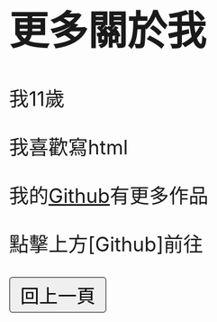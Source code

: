 <!DOCTYPE html>
<html>
<head>
 <meta charset="UTF-8">
 <link rel="icon" href="./圖標.jpg" type="image/jpeg">
 <link rel="stylesheet" href="style.css">
 <style>
  /* 在这里添加你的内置 CSS 样式 */
  body {
   zoom: 250%;
   /* 2.5 倍放大 */
  }

  button {
   background-color: #D6D6D6;
   color: black;
   padding: 10px 20px;
   border: none;
   cursor: pointer;
   border-radius: 100px;
  }

  button:hover {
   background-color: #A2A2A2;
  }
 </style>
</head>
<title>更多關於我的資訊</title>
</head>
<body>
 <h1>更多關於我</h1>
 <p>我11歲</p>
 <p>我喜歡寫html</p>
 <p>我的<a href="http://github.com/108028/-htnl-css.git">Github</a>有更多作品</p>
 <p>點擊上方[Github]前往</p>
<button onclick="goBack()">回上一頁</button>
<script>
 function goBack() {
  window.history.back();
 }
</script>
</body>
</html>
<!---!---
108028/108028 是一個 ✨ 特殊 ✨ 儲存庫，因為它的「README.md」（此檔案）出現在您的 GitHub 個人資料上。
您可以點擊預覽連結以查看您的變更。
-->
